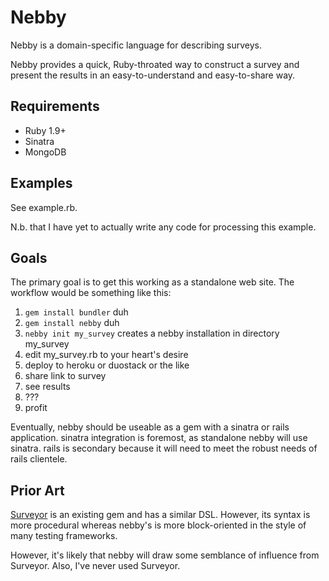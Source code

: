 Nebby
=====

Nebby is a domain-specific language for describing surveys.

Nebby provides a quick, Ruby-throated way to construct a survey and present
the results in an easy-to-understand and easy-to-share way.

Requirements
------------

* Ruby 1.9+
* Sinatra
* MongoDB

Examples
--------

See example.rb.

N.b. that I have yet to actually write any code for processing this example.

Goals
-----

The primary goal is to get this working as a standalone web site. The workflow
would be something like this:

 1. `gem install bundler` duh
 2. `gem install nebby` duh
 3. `nebby init my_survey` creates a nebby installation in directory my\_survey
 4. edit my\_survey.rb to your heart's desire
 5. deploy to heroku or duostack or the like
 6. share link to survey
 7. see results
 8. ???
 9. profit

Eventually, nebby should be useable as a gem with a sinatra or rails
application. sinatra integration is foremost, as standalone nebby will use
sinatra. rails is secondary because it will need to meet the robust needs of
rails clientele.

Prior Art
---------

[Surveyor](https://github.com/NUBIC/surveyor) is an existing gem and has
a similar DSL. However, its syntax is more procedural whereas nebby's is more
block-oriented in the style of many testing frameworks.

However, it's likely that nebby will draw some semblance of influence from
Surveyor. Also, I've never used Surveyor.
